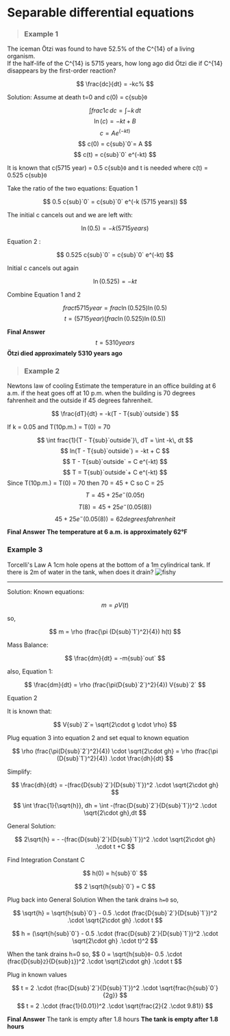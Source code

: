 # Separable differential equations
> ### Example 1
The iceman Ötzi was found to have 52.5% of the C^{14} of a living organism.  
If the half-life of the C^{14} is 5715 years, how long ago did Ötzi die if C^{14} disappears by the first-order reaction?

$$
\frac{dc}{dt} = -kc%
$$

Solution:
Assume at death t=0 and c(0) = c{sub}`0` 

$$
\int frac{1}{c}\, dc = \int -k\, dt
$$
$$
\ln(c) = -kt + B
$$
$$
c = A e^(-kt)
$$
$$
c(0) = c{sub}`0`= A
$$
$$
c(t) = c{sub}`0` e^(-kt)
$$

It is known that c(5715 year) = 0.5 c{sub}`0`  and t is needed where  c(t) = 0.525 c{sub}`0`  

Take the ratio of the two equations:
Equation 1 

$$ 
0.5 c{sub}`0` = c{sub}`0` e^(-k (5715 years)) 
$$

The initial c cancels out and we are left with:

$$
\ln(0.5) = -k (5715 years) 
$$

 Equation 2 : 

$$
0.525 c{sub}`0` = c{sub}`0` e^(-kt) 
$$

Initial c cancels out again

 $$
\ln(0.525) = - kt 
$$

Combine Equation 1 and 2

$$
frac{t}{5715 year} = frac {\ln(0.525)}{\ln(0.5)} 
$$
$$ 
t = (5715 year) (frac {\ln(0.525)}{\ln(0.5)})
$$

**Final Answer**
 $$ 
 t = 5310 years 
 $$
 **Ötzi died approximately 5310 years ago**

 > ### Example 2
 Newtons law of cooling 
Estimate the temperature in an office building at 6 a.m. if the heat goes off at 10 p.m. when the building is 70 degrees fahrenheit and the outside if 45 degrees fahrenheit.

$$ 
\frac{dT}{dt} = -k(T - T{sub}`outside`) 
$$

If  k = 0.05 and T(10p.m.) = T(0) = 70

$$
\int frac{1}{T - T{sub}`outside`}\, dT = \int -k\, dt
$$
$$
ln(T - T{sub}`outside`) = -kt + C 
$$
$$
T - T{sub}`outside` = C e^(-kt)
$$
$$
T = T{sub}`outside`+ C e^(-kt)
$$
Since T(10p.m.) = T(0) = 70 then 70 = 45 + C so C = 25
$$ 
T = 45 + 25 e^-(0.05t)
$$
$$ 
T(8) =  45 + 25 e^-(0.05(8))
$$
$$
45 + 25 e^-(0.05(8)) = 62 degrees fahrenheit
$$

**Final Answer** 
**The temperature at 6 a.m. is approximately 62°F**

### Example 3
Torcelli's Law 
A 1cm hole opens at the bottom of a 1m cylindrical tank. If there is 2m of water in the tank, when does it drain?
![fishy](./images/MAtAppextracreditdrawing2.jpg)
***
Solution:
Known equations:

$$
m = \rho V(t) 
$$

so,

$$
m = \rho (frac{\pi (D{sub}`1`)^2}{4}) h(t)
$$

Mass Balance:

$$
\frac{dm}{dt} = -m{sub}`out` 
$$ 

also, 
Equation 1:

$$ 
\frac{dm}{dt} = \rho (frac{\pi(D{sub}`2`)^2}{4}) V{sub}`2` 
$$

Equation 2

It is known that:

$$
V{sub}`2`= \sqrt{2\cdot g \cdot \rho}
$$

Plug equation 3 into equation 2 and set equal to known equation

$$ 
\rho (frac{\pi(D{sub}`2`)^2}{4}) \cdot \sqrt{2\cdot gh} = \rho (frac{\pi (D{sub}`1`)^2}{4}) .\cdot  \frac{dh}{dt} 
$$

Simplify:

$$ 
\frac{dh}{dt} = -(frac{D{sub}`2`}{D{sub}`1`})^2 .\cdot \sqrt{2\cdot gh} 
$$


$$
\int \frac{1}{\sqrt{h}}, dh = \int -(frac{D{sub}`2`}{D{sub}`1`})^2 .\cdot \sqrt{2\cdot gh},dt
$$

General Solution:

$$
2\sqrt{h} = - -(frac{D{sub}`2`}{D{sub}`1`})^2 .\cdot \sqrt{2\cdot gh} .\cdot t +C
$$

Find Integration Constant C 

$$
h(0) = h{sub}`0` 
$$ 


$$
2 \sqrt{h{sub}`0`} = C 
$$

Plug back into General Solution
When the tank drains `h=0` so, 

$$
\sqrt{h} = \sqrt{h{sub}`0`} - 0.5 .\cdot (frac{D{sub}`2`}{D{sub}`1`})^2 .\cdot \sqrt{2\cdot gh} .\cdot t 
$$


$$
h =  (\sqrt{h{sub}`0`} - 0.5 .\cdot (frac{D{sub}`2`}{D{sub}`1`})^2 .\cdot \sqrt{2\cdot gh} .\cdot t)^2 
$$


When the tank drains h=0  so, 
$$
0 = \sqrt{h{sub}`0`- 0.5 .\cdot (frac{D{sub}`2`}{D{sub}`1`})^2 .\cdot \sqrt{2\cdot gh} .\cdot t
$$

Plug in known values 

$$ 
t = 2 .\cdot (frac{D{sub}`2`}{D{sub}`1`})^2 .\cdot \sqrt{frac{h{sub}`0`}{2g}} 
$$
$$ 
t = 2 .\cdot (frac{1}{0.01})^2 .\cdot \sqrt{frac{2}{2 .\cdot 9.81}} 
$$

**Final Answer**
The tank is empty after 1.8 hours
**The tank is empty after 1.8 hours**